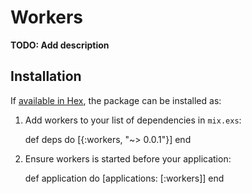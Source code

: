 # Workers

**TODO: Add description**

## Installation

If [available in Hex](https://hex.pm/docs/publish), the package can be installed as:

  1. Add workers to your list of dependencies in `mix.exs`:

        def deps do
          [{:workers, "~> 0.0.1"}]
        end

  2. Ensure workers is started before your application:

        def application do
          [applications: [:workers]]
        end
